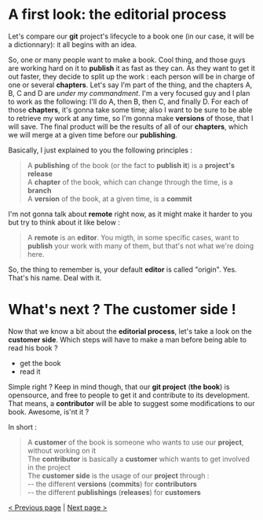 
# A first look: the __editorial process__

Let's compare our **git** project's lifecycle to a book one (in our case, it will be a dictionnary): it all begins with an idea. 

So, one or many people want to make a book. Cool thing, and those guys are working hard on it to __publish__ it as fast as they can. 
As they want to get it out faster, they decide to split up the work : each person will be in charge of one or several __chapters__.
Let's say I'm part of the thing, and the chapters A, B, C and D are *under my commandment*. I'm a very focused guy and I plan to work as the following: I'll do A, then B, then C, and finally D. For each of those __chapters__, it's gonna take some time; also I want to be sure to be able to retrieve my work at any time, so I'm gonna make __versions__ of those, that I will save.
The final product will be the results of all of our __chapters__, which we will merge at a given time before our __publishing__.

Basically, I just explained to you the following principles :
> A __publishing__ of the book (or the fact to __publish it__) is a **project's release**    
> A __chapter__ of the book, which can change through the time, is a **branch**    
> A __version__ of the book, at a given time, is a **commit**    

I'm not gonna talk about **remote** right now, as it might make it harder to you but try to think about it like below :
> A **remote** is an __editor__. You migth, in some specific cases, want to __publish__ your work with many of them, but that's not what we're doing here.

So, the thing to remember is, your default __editor__ is called "origin". Yes. That's his name. Deal with it.

# What's next ? The __customer side__ !

Now that we know a bit about the __editorial process__, let's take a look on the __customer side__.
Which steps will have to make a man before being able to read his book ?
- get the book
- read it

Simple right ?
Keep in mind though, that our **git project** (__the book__) is opensource, and free to people to get it and contribute to its development.
That means, a __contributor__ will be able to suggest some modifications to our book. Awesome, is'nt it ?

In short :
> A __customer__ of the book is someone who wants to use our **project**, without working on it    
> The __contributor__ is basically a __customer__ which wants to get involved in the project    
> The __customer side__ is the usage of our **project** through :    
> -- the different __versions__ (**commits**) for __contributors__    
> -- the different __publishings__ (**releases**) for __customers__    

[< Previous page](/README.md) | [Next page >](/doc/2-commands.md) 
